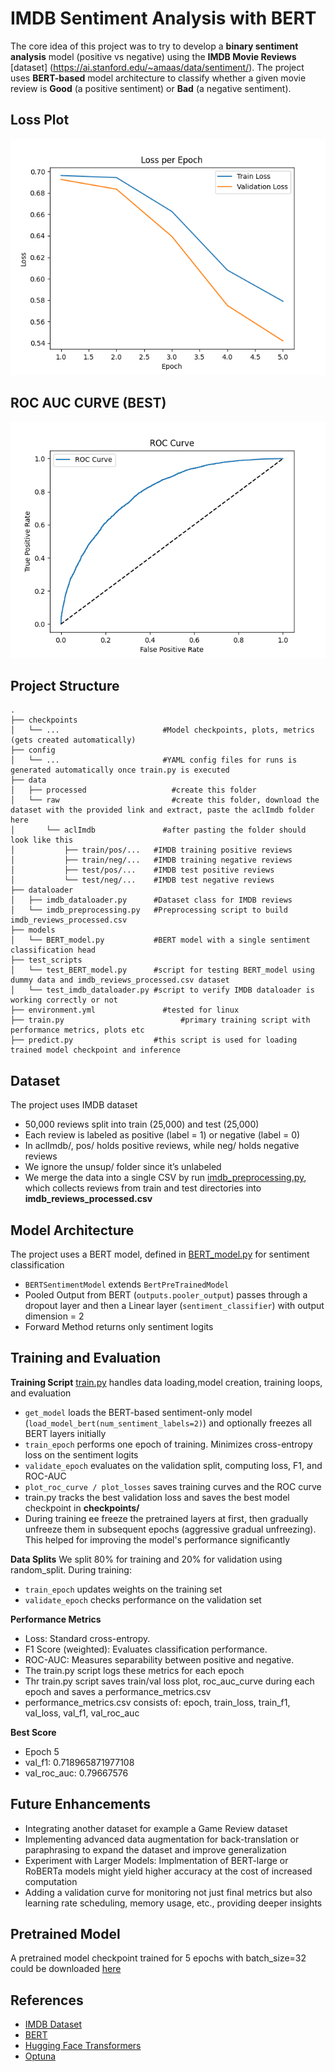 # IMDB Sentiment Analysis with BERT
The core idea of this project was to try to develop a **binary sentiment analysis** model (positive vs negative) using the **IMDB Movie Reviews** [dataset] (https://ai.stanford.edu/~amaas/data/sentiment/). The project uses **BERT-based** model architecture to classify whether a given movie review is **Good** (a positive sentiment) or **Bad** (a negative sentiment). 

## Loss Plot
![Image](https://github.com/alphaceph91/SentimentAnalysis/blob/main/loss_plot.png)

## ROC AUC CURVE (BEST)
![Image](https://github.com/alphaceph91/SentimentAnalysis/blob/main/roc_curve_epoch_5.png)

## Project Structure
```
.
├── checkpoints
│   └── ...                  	  #Model checkpoints, plots, metrics (gets created automatically)
├── config
│   └── ...                  	  #YAML config files for runs is generated automatically once train.py is executed
├── data
│   ├── processed	     	        #create this folder
│   └── raw		     	            #create this folder, download the dataset with the provided link and extract, paste the aclImdb folder here
│       └── aclImdb		          #after pasting the folder should look like this	
│           ├── train/pos/...   #IMDB training positive reviews
│           ├── train/neg/...   #IMDB training negative reviews
│           ├── test/pos/...    #IMDB test positive reviews
│           └── test/neg/...    #IMDB test negative reviews
├── dataloader
│   ├── imdb_dataloader.py      #Dataset class for IMDB reviews
│   └── imdb_preprocessing.py   #Preprocessing script to build imdb_reviews_processed.csv
├── models
│   └── BERT_model.py           #BERT model with a single sentiment classification head
├── test_scripts
│   └── test_BERT_model.py 	    #script for testing BERT_model using dummy data and imdb_reviews_processed.csv dataset
│   └── test_imdb_dataloader.py #script to verify IMDB dataloader is working correctly or not
├── environment.yml		          #tested for linux 
├── train.py 			              #primary training script with performance metrics, plots etc
├── predict.py                  #this script is used for loading trained model checkpoint and inference 
```

## Dataset
The project uses IMDB dataset
- 50,000 reviews split into train (25,000) and test (25,000)
- Each review is labeled as positive (label = 1) or negative (label = 0)
- In aclImdb/, pos/ holds positive reviews, while neg/ holds negative reviews
- We ignore the unsup/ folder since it’s unlabeled
- We merge the data into a single CSV by run [imdb_preprocessing.py](https://github.com/alphaceph91/SentimentAnalysis/blob/main/dataloader/imdb_preprocessing.py), which collects reviews from train and test directories into **imdb_reviews_processed.csv**

## Model Architecture
The project uses a BERT model, defined in [BERT_model.py](https://github.com/alphaceph91/SentimentAnalysis/blob/main/models/BERT_model.py) for sentiment classification
- ```BERTSentimentModel``` extends ```BertPreTrainedModel```
- Pooled Output from BERT (```outputs.pooler_output```) passes through a dropout layer and then a Linear layer (```sentiment_classifier```) with output dimension = 2
- Forward Method returns only sentiment logits

## Training and Evaluation
**Training Script** [train.py](https://github.com/alphaceph91/SentimentAnalysis/blob/main/train.py) handles data loading,model creation, training loops, and evaluation
- ```get_model``` loads the BERT-based sentiment-only model (```load_model_bert(num_sentiment_labels=2)```) and optionally freezes all BERT layers initially
- ```train_epoch``` performs one epoch of training. Minimizes cross-entropy loss on the sentiment logits
- ```validate_epoch``` evaluates on the validation split, computing loss, F1, and ROC-AUC
- ```plot_roc_curve / plot_losses``` saves training curves and the ROC curve
- train.py tracks the best validation loss and saves the best model checkpoint in **checkpoints/**
- During training ee freeze the pretrained layers at first, then gradually unfreeze them in subsequent epochs (aggressive gradual unfreezing). This helped for improving the model's performance significantly

**Data Splits**
We split 80% for training and 20% for validation using random_split. During training:
- ```train_epoch``` updates weights on the training set
- ```validate_epoch``` checks performance on the validation set

**Performance Metrics**
- Loss: Standard cross-entropy.
- F1 Score (weighted): Evaluates classification performance.
- ROC-AUC: Measures separability between positive and negative.
- The train.py script logs these metrics for each epoch
- Thr train.py script saves train/val loss plot, roc_auc_curve during each epoch and saves a performance_metrics.csv
- performance_metrics.csv consists of: epoch, train_loss, train_f1, val_loss, val_f1, val_roc_auc

**Best Score**
- Epoch 5
- val_f1: 0.718965871977108
- val_roc_auc: 0.79667576




## Future Enhancements
- Integrating another dataset for example a Game Review dataset
- Implementing advanced data augmentation for back-translation or paraphrasing to expand the dataset and improve generalization
- Experiment with Larger Models: Implmentation of BERT-large or RoBERTa models might yield higher accuracy at the cost of increased computation
- Adding a validation curve for monitoring not just final metrics but also learning rate scheduling, memory usage, etc., providing deeper insights

## Pretrained Model
A pretrained model checkpoint trained for 5 epochs with batch_size=32 could be downloaded [here](https://drive.google.com/file/d/1ehGbUmuoNl4tUSYOeQ1QlqsRP9sAl1z-/view?usp=drive_link)

## References
- [IMDB Dataset](http://ai.stanford.edu/~amaas/data/sentiment/)
- [BERT](https://arxiv.org/abs/1810.04805)
- [Hugging Face Transformers](https://github.com/huggingface/transformers)
- [Optuna](https://optuna.org/)
